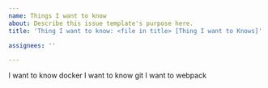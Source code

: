```yaml
---
name: Things I want to know
about: Describe this issue template's purpose here.
title: 'Thing I want to know: <file in title> [Thing I want to Knows]'

assignees: ''

---
```

I want to know docker
I want to know git
I want to webpack
